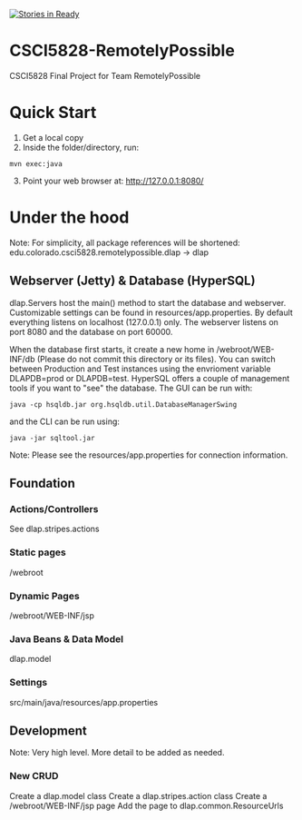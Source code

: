 [![Stories in Ready](https://badge.waffle.io/TeraInferno/CSCI5828-RemotelyPossible.png?label=ready&title=Ready)](https://waffle.io/TeraInferno/CSCI5828-RemotelyPossible)
# CSCI5828-RemotelyPossible
CSCI5828 Final Project for Team RemotelyPossible


# Quick Start
1. Get a local copy
2. Inside the folder/directory, run:
```
mvn exec:java
```
3. Point your web browser at: http://127.0.0.1:8080/

# Under the hood
Note: For simplicity, all package references will be shortened: edu.colorado.csci5828.remotelypossible.dlap -> dlap

## Webserver (Jetty) & Database (HyperSQL)
dlap.Servers host the main() method to start the database and webserver. Customizable settings can be found in resources/app.properties. By default everything listens on localhost (127.0.0.1) only. The webserver listens on port 8080 and the database on port 60000.

When the database first starts, it create a new home in /webroot/WEB-INF/db (Please do not commit this directory or its files). You can switch between Production and Test instances using the envrioment variable DLAPDB=prod or DLAPDB=test. HyperSQL offers a couple of management tools if you want to "see" the database. The GUI can be run with:
```
java -cp hsqldb.jar org.hsqldb.util.DatabaseManagerSwing
```
and the CLI can be run using:
```
java -jar sqltool.jar
```
Note: Please see the resources/app.properties for connection information.

## Foundation

### Actions/Controllers
See dlap.stripes.actions

### Static pages
/webroot

### Dynamic Pages
/webroot/WEB-INF/jsp

### Java Beans & Data Model
dlap.model

### Settings
src/main/java/resources/app.properties

## Development
Note: Very high level. More detail to be added as needed.

### New CRUD
Create a dlap.model class
Create a dlap.stripes.action class
Create a /webroot/WEB-INF/jsp page
Add the page to dlap.common.ResourceUrls


